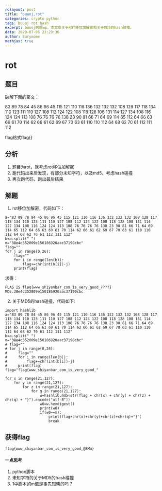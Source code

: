 ```yaml
---
rolayout: post
title: "buuoj,rot"
categories: crypto python
tags: buuoj rot hash
excerpt: buuoj刷题wp，本文章关于ROT移位加解密和关于MD5的hash碰撞。
data: 2020-07-06 23:29:36
author: Eurynome
mathjax: true
---
```


# rot
## 题目
  破解下面的密文：

83 89 78 84 45 86 96 45 115 121 110 116 136 132 132 132 108 128 117 118 134 110 123 111 110 127 108 112 124 122 108 118 128 108 131 114 127 134 108 116 124 124 113 108 76 76 76 76 138 23 90 81 66 71 64 69 114 65 112 64 66 63 69 61 70 114 62 66 61 62 69 67 70 63 61 110 110 112 64 68 62 70 61 112 111 112

  flag格式flag{}

## 分析
1. 题目为rot，就考虑rot移位加解密
2. 跑代码出来后发现，有部分未知字符，以及md5，考虑hash碰撞
3. 再次跑代码，跑出最后结果

## 解题
1. rot移位加解密，代码如下：
```
a="83 89 78 84 45 86 96 45 115 121 110 116 136 132 132 132 108 128 117 118 134 110 123 111 110 127 108 112 124 122 108 118 128 108 131 114 127 134 108 116 124 124 113 108 76 76 76 76 138 23 90 81 66 71 64 69 114 65 112 64 66 63 69 61 70 114 62 66 61 62 69 67 70 63 61 110 110 112 64 68 62 70 61 112 111 112"
b=a.split(" ")
m="38e4c352809e150186920aac37190cbc"
flag=""
for j in range(0,26):
    flag=""
    for i in range(len(b)):
        flag+=chr(int(b[i])-j)
    print(flag)
```

求得：
```
FLAG IS flag{www_shiyanbar_com_is_very_good_????}
MD5:38e4c352809e150186920aac37190cbc
```

2. 关于MD5的hash碰撞，代码如下:

```
import hashlib
a="83 89 78 84 45 86 96 45 115 121 110 116 136 132 132 132 108 128 117 118 134 110 123 111 110 127 108 112 124 122 108 118 128 108 131 114 127 134 108 116 124 124 113 108 76 76 76 76 138 23 90 81 66 71 64 69 114 65 112 64 66 63 69 61 70 114 62 66 61 62 69 67 70 63 61 110 110 112 64 68 62 70 61 112 111 112"
b=a.split(" ")
m="38e4c352809e150186920aac37190cbc"
# flag=""
# for j in range(0,26):
#     flag=""
#     for i in range(len(b)):
#         flag+=chr(int(b[i])-j)
#     print(flag)
flag="flag{www_shiyanbar_com_is_very_good_"

for x in range(21,127):
    for y in range(21,127):
        for z in range(21,127):
            for q in range(21,127):
                w=hashlib.md5(str(flag + chr(x) + chr(y) + chr(z) + chr(q) + "}").encode("utf-8"))
                w0=w.hexdigest()
                print(w0)
                if(w0==m):
                    print(flag+chr(x)+chr(y)+chr(z)+chr(q)+"}")
                    break
```

## 获得flag
```
flag{www_shiyanbar_com_is_very_good_@8Mu}
```

#### 一点思考
1. python脚本
2. 未知字符的关于MD5的hash碰撞
3. 1中脚本的m值是事先知晓的吗？



